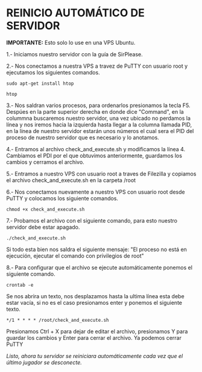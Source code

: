 # REINICIO AUTOMÁTICO DE SERVIDOR

**IMPORTANTE:** Esto solo lo use en una VPS Ubuntu.

1.- Iniciamos nuestro servidor con la guía de SirPlease.

2.- Nos conectamos a nuestra VPS a travez de PuTTY con usuario root y ejecutamos los siguientes comandos.

    sudo apt-get install htop
	
	htop
	
3.- Nos saldran varios procesos, para ordenarlos presionamos la tecla F5. Despúes en la parte superior derecha en donde dice "Command", en la colummna buscaremos nuestro servidor, una vez ubicado no perdamos la línea y nos iremos hacia la izquierda hasta llegar a la columna llamada PID, en la línea de nuestro servidor estarán unos números el cual sera el PID del proceso de nuestro servidor que es necesario y lo anotamos.

4.- Entramos al archivo check_and_execute.sh y modificamos la línea 4. Cambiamos el PDI por el que obtuvimos anteriormente, guardamos los cambios y cerramos el archivo.

5.- Entramos a nuestro VPS con usuario root a traves de Filezilla y copiamos el archivo check_and_execute.sh en la carpeta /root

6.- Nos conectamos nuevamente a nuestro VPS con usuario root desde PuTTY y colocamos los siguiente comandos.

    chmod +x check_and_execute.sh
	
7.- Probamos el archivo con el siguiente comando, para esto nuestro servidor debe estar apagado.

    ./check_and_execute.sh
	
 Si todo esta bien nos saldra el siguiente mensaje: "El proceso no está en ejecución, ejecutar el comando con privilegios de root"
	
8.- Para configurar que el archivo se ejecute automáticamente ponemos el siguiente comando.

    crontab -e
	
 Se nos abrira un texto, nos desplazamos hasta la ultima línea esta debe estar vacía, si no es el caso presionamos enter y ponemos el siguiente texto.
	
	*/1 * * * * /root/check_and_execute.sh
	
Presionamos Ctrl + X para dejar de editar el archivo, presionamos Y para guardar los cambios y Enter para cerrar el archivo. Ya podemos cerrar PuTTY
	
*Listo, ahora tu servidor se reiniciara automáticamente cada vez que el último jugador se desconecte.*